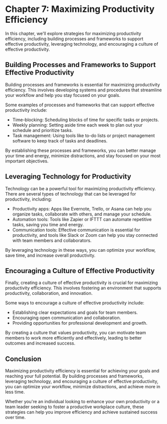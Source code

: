 Chapter 7: Maximizing Productivity Efficiency
=============================================

In this chapter, we'll explore strategies for maximizing productivity efficiency, including building processes and frameworks to support effective productivity, leveraging technology, and encouraging a culture of effective productivity.

Building Processes and Frameworks to Support Effective Productivity
-------------------------------------------------------------------

Building processes and frameworks is essential for maximizing productivity efficiency. This involves developing systems and procedures that streamline your workflow and help you stay focused on your goals.

Some examples of processes and frameworks that can support effective productivity include:

* Time-blocking: Scheduling blocks of time for specific tasks or projects.
* Weekly planning: Setting aside time each week to plan out your schedule and prioritize tasks.
* Task management: Using tools like to-do lists or project management software to keep track of tasks and deadlines.

By establishing these processes and frameworks, you can better manage your time and energy, minimize distractions, and stay focused on your most important objectives.

Leveraging Technology for Productivity
--------------------------------------

Technology can be a powerful tool for maximizing productivity efficiency. There are several types of technology that can be leveraged for productivity, including:

* Productivity apps: Apps like Evernote, Trello, or Asana can help you organize tasks, collaborate with others, and manage your schedule.
* Automation tools: Tools like Zapier or IFTTT can automate repetitive tasks, saving you time and energy.
* Communication tools: Effective communication is essential for productivity, and tools like Slack or Zoom can help you stay connected with team members and collaborators.

By leveraging technology in these ways, you can optimize your workflow, save time, and increase overall productivity.

Encouraging a Culture of Effective Productivity
-----------------------------------------------

Finally, creating a culture of effective productivity is crucial for maximizing productivity efficiency. This involves fostering an environment that supports productivity, collaboration, and innovation.

Some ways to encourage a culture of effective productivity include:

* Establishing clear expectations and goals for team members.
* Encouraging open communication and collaboration.
* Providing opportunities for professional development and growth.

By creating a culture that values productivity, you can motivate team members to work more efficiently and effectively, leading to better outcomes and increased success.

Conclusion
----------

Maximizing productivity efficiency is essential for achieving your goals and reaching your full potential. By building processes and frameworks, leveraging technology, and encouraging a culture of effective productivity, you can optimize your workflow, minimize distractions, and achieve more in less time.

Whether you're an individual looking to enhance your own productivity or a team leader seeking to foster a productive workplace culture, these strategies can help you improve efficiency and achieve sustained success over time.
